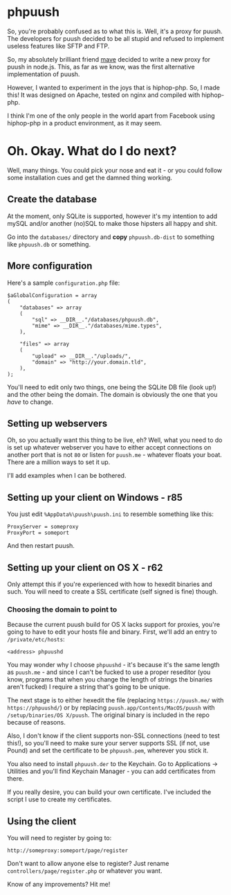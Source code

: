 # phpuush

So, you're probably confused as to what this is. Well, it's a proxy for puush. The developers for puush decided to be all stupid and refused to implement useless features like SFTP and FTP.

So, my absolutely brilliant friend [mave](https://github.com/mave) decided to write a new proxy for puush in node.js. This, as far as we know, was the first alternative implementation of puush.

However, I wanted to experiment in the joys that is hiphop-php. So, I made this! It was designed on Apache, tested on nginx and compiled with hiphop-php.

I think I'm one of the only people in the world apart from Facebook using hiphop-php in a product environment, as it may seem.

# Oh. Okay. What do I do next?

Well, many things. You could pick your nose and eat it - or you could follow some installation cues and get the damned thing working.

## Create the database

At the moment, only SQLite is supported, however it's my intention to add mySQL and/or another (no)SQL to make those hipsters all happy and shit.

Go into the `databases/` directory and **copy** `phpuush.db-dist` to something like `phpuush.db` or something.

## More configuration

Here's a sample `configuration.php` file:

    $aGlobalConfiguration = array
    (
        "databases" => array
        (
            "sql" => __DIR__."/databases/phpuush.db",
            "mime" => __DIR__."/databases/mime.types",
        ),
        
        "files" => array
        (
            "upload" => __DIR__."/uploads/",
            "domain" => "http://your.domain.tld",
        ),
    );

You'll need to edit only two things, one being the SQLite DB file (look up!) and the other being the domain. The domain is obviously the one that you *have* to change.

## Setting up webservers

Oh, so you actually want this thing to be live, eh? Well, what you need to do is set up whatever webserver you have to either accept connections on another port that is not `80` or listen for `puush.me` - whatever floats your boat. There are a million ways to set it up.

I'll add examples when I can be bothered.

## Setting up your client on Windows - r85

You just edit `%AppData%\puush\puush.ini` to resemble something like this:

    ProxyServer = someproxy
    ProxyPort = someport

And then restart puush.

## Setting up your client on OS X - r62

Only attempt this if you're experienced with how to hexedit binaries and such. You will need to create a SSL certificate (self signed is fine) though.

### Choosing the domain to point to

Because the current puush build for OS X lacks support for proxies, you're going to have to edit your hosts file and binary. First, we'll add an entry to `/private/etc/hosts`:

    <address> phpuushd

You may wonder why I choose `phpuushd` - it's because it's the same length as `puush.me` - and since I can't be fucked to use a proper reseditor (you know, programs that when you change the length of strings the binaries aren't fucked) I require a string that's going to be unique.

The next stage is to either hexedit the file (replacing `https://puush.me/` with `https://phpuushd/`) or by replacing `puush.app/Contents/MacOS/puush` with `/setup/binaries/OS X/puush`. The original binary is included in the repo because of reasons.

Also, I don't know if the client supports non-SSL connections (need to test this!), so you'll need to make sure your server supports SSL (if not, use Pound) and set the certificate to be `phpuush.pem`, wherever you stick it.

You also need to install `phpuush.der` to the Keychain. Go to Applications -> Utilities and you'll find Keychain Manager - you can add certificates from there.

If you really desire, you can build your own certificate. I've included the script I use to create my certificates.

## Using the client

You will need to register by going to:

`http://someproxy:someport/page/register`

Don't want to allow anyone else to register? Just rename `controllers/page/register.php` or whatever you want.

Know of any improvements? Hit me!